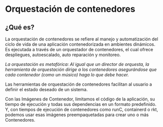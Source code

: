 # Orquestación de contenedores

## ¿Qué es?

La orquestación de contenedores se refiere al manejo y automatización del ciclo de vida de una aplicación contenedorizada en ambientes dinámicos. Es ejecutada a través de un orquestador de contenedores, el cual ofrece despliegues, autoescalado, auto reparación y monitoreo. 

*La orquestación es metafórica: Al igual que un director de orquesta, la herramienta de orquestación dirige a los contenedores asegurándose que cada contenedor (como un músico) haga lo que debe hacer.*

Las herramientas de orquestación de contenedores facilitan al usuario a definir el estado deseado de un sistema.

Con las Imágenes de Contenedor, limitamos el código de la aplicación, su tiempo de ejecución y todas sus dependencias en un formato predefinido. Y, con tiempos de ejecución de contenedores como runC, containerd o rkt, podemos usar esas imágenes preempaquetadas para crear uno o más Contenedores. 